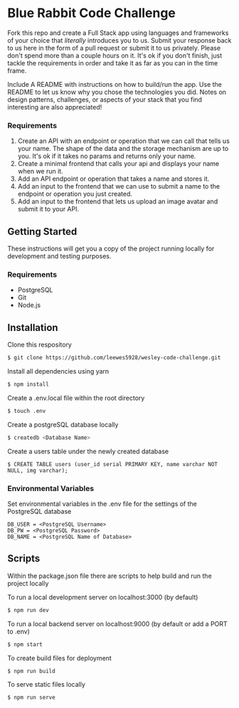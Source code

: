 
# Blue Rabbit Code Challenge

Fork this repo and create a Full Stack app using languages and frameworks of your choice that 
*literally* introduces you to us. Submit your response back to us here in the form of a pull 
request or submit it to us privately. Please don't spend more than a couple hours on it. It's ok
if you don't finish, just tackle the requirements in order and take it as far as you can in the time frame.

Include A README with instructions on how to build/run the app. Use the README to let us know
why you chose the technologies you did. Notes on design patterns, challenges, or aspects
of your stack that you find interesting are also appreciated!

### Requirements
1. Create an API with an endpoint or operation that we can call that tells us your name. The shape of the data 
and the storage mechanism are up to you. It's ok if it takes no params and returns only your name.
2. Create a minimal frontend that calls your api and displays your name when we run it.
3. Add an API endpoint or operation that takes a name and stores it.
4. Add an input to the frontend that we can use to submit a name to the endpoint or operation you just created.  
5. Add an input to the frontend that lets us upload an image avatar and submit it to your API.



## Getting Started

These instructions will get you a copy of the project running locally for development and testing purposes.

### Requirements
- PostgreSQL
- Git
- Node.js

## Installation
Clone this respository
```bash
$ git clone https://github.com/leewes5928/wesley-code-challenge.git
```
Install all dependencies using yarn
```bash
$ npm install
```
Create a .env.local file within the root directory
```bash
$ touch .env
```
Create a postgreSQL database locally
```bash
$ createdb <Database Name>
```
Create a users table under the newly created database
```
$ CREATE TABLE users (user_id serial PRIMARY KEY, name varchar NOT NULL, img varchar);
```
### Environmental Variables
Set environmental variables in the .env file for the settings of the PostgreSQL database
```
DB_USER = <PostgreSQL Username>
DB_PW = <PostgreSQL Password>
DB_NAME = <PostgreSQL Name of Database>
```
## Scripts
Within the package.json file there are scripts to help build and run the project locally

To run a local development server on localhost:3000 (by default)
```bash
$ npm run dev
```

To run a local backend server on localhost:9000 (by default or add a PORT to .env)
```bash
$ npm start
```

To create build files for deployment
```bash
$ npm run build
```

To serve static files locally
```bash
$ npm run serve
```



    




